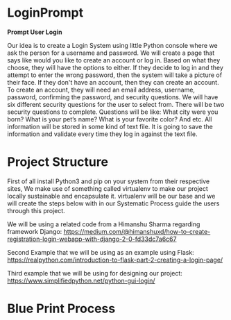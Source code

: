 # LoginPrompt
<b> Prompt User Login </b>

Our idea is to create a Login System using little Python console where we ask the person for a username and password. We will create a page that says like would you like to create an account or log in. Based on what they choose, they will have the options to either. If they decide to log in and they attempt to enter the wrong password, then the system will take a picture of their face. If they don't have an account, then they can create an account. To create an account, they will need an email address, username, password, confirming the password, and security questions. We will have six different security questions for the user to select from. There will be two security questions to complete. Questions will be like: What city were you born? What is your pet’s name? What is your favorite color? And etc. All information will be stored in some kind of text file. It is going to save the information and validate every time they log in against the text file. 

<h1> Project Structure </h1>

First of all install Python3 and pip on your system from their respective sites, We make use of something called virtualenv to make our project locally sustainable and encapsulate it. virtualenv will be our base and we will create the steps below with in our Systematic Process guide the users through this project.


We will be using a related code from a Himanshu Sharma regarding framework Django: https://medium.com/@himanshuxd/how-to-create-registration-login-webapp-with-django-2-0-fd33dc7a6c67

Second Example that we will be using as an example using Flask: https://realpython.com/introduction-to-flask-part-2-creating-a-login-page/


Third example that we will be using for designing our project: https://www.simplifiedpython.net/python-gui-login/

<h1> Blue Print Process </h1>
